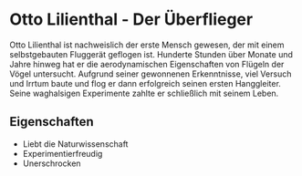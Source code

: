 # Otto Lilienthal - Der Überflieger

Otto Lilienthal ist nachweislich der erste Mensch gewesen, der mit einem selbstgebauten Fluggerät geflogen ist. Hunderte Stunden über Monate und Jahre hinweg hat er die aerodynamischen Eigenschaften von Flügeln der Vögel untersucht. Aufgrund seiner gewonnenen Erkenntnisse, viel Versuch und Irrtum baute und flog er dann erfolgreich seinen ersten Hanggleiter. Seine waghalsigen Experimente zahlte er schließlich mit seinem Leben.

## Eigenschaften

* Liebt die Naturwissenschaft
* Experimentierfreudig
* Unerschrocken

